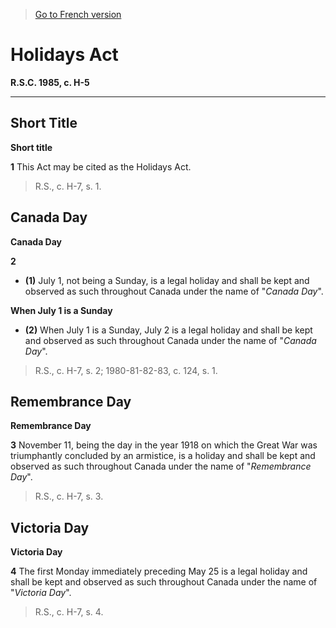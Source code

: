 > [Go to French version](/fr/Lois/Lois%20révisées%20du%20Canada/H/H-5.md)

# Holidays Act

**R.S.C. 1985, c. H-5**


----------



## Short Title



**Short title**

**1** This Act may be cited as the Holidays Act.
> R.S., c. H-7, s. 1.





## Canada Day



**Canada Day**

**2** 

- **(1)** July 1, not being a Sunday, is a legal holiday and shall be kept and observed as such throughout Canada under the name of "*Canada Day*".

**When July 1 is a Sunday**

- **(2)** When July 1 is a Sunday, July 2 is a legal holiday and shall be kept and observed as such throughout Canada under the name of "*Canada Day*".
> R.S., c. H-7, s. 2; 1980-81-82-83, c. 124, s. 1.





## Remembrance Day



**Remembrance Day**

**3** November 11, being the day in the year 1918 on which the Great War was triumphantly concluded by an armistice, is a holiday and shall be kept and observed as such throughout Canada under the name of "*Remembrance Day*".
> R.S., c. H-7, s. 3.





## Victoria Day



**Victoria Day**

**4** The first Monday immediately preceding May 25 is a legal holiday and shall be kept and observed as such throughout Canada under the name of "*Victoria Day*".
> R.S., c. H-7, s. 4.



